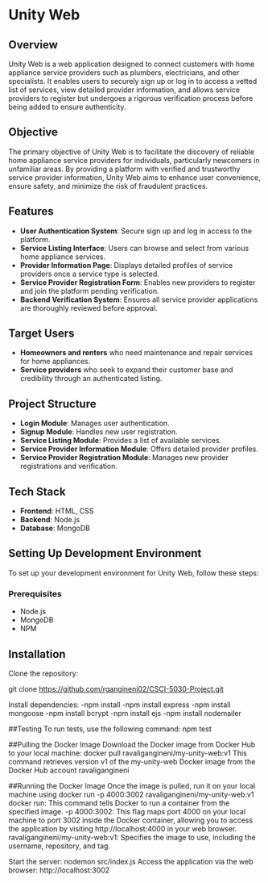# Unity Web

## Overview

Unity Web is a web application designed to connect customers with home appliance service providers such as plumbers, electricians, and other specialists. It enables users to securely sign up or log in to access a vetted list of services, view detailed provider information, and allows service providers to register but undergoes a rigorous verification process before being added to ensure authenticity.

## Objective

The primary objective of Unity Web is to facilitate the discovery of reliable home appliance service providers for individuals, particularly newcomers in unfamiliar areas. By providing a platform with verified and trustworthy service provider information, Unity Web aims to enhance user convenience, ensure safety, and minimize the risk of fraudulent practices.

## Features

- **User Authentication System**: Secure sign up and log in access to the platform.
- **Service Listing Interface**: Users can browse and select from various home appliance services.
- **Provider Information Page**: Displays detailed profiles of service providers once a service type is selected.
- **Service Provider Registration Form**: Enables new providers to register and join the platform pending verification.
- **Backend Verification System**: Ensures all service provider applications are thoroughly reviewed before approval.

## Target Users

- **Homeowners and renters** who need maintenance and repair services for home appliances.
- **Service providers** who seek to expand their customer base and credibility through an authenticated listing.

## Project Structure

- **Login Module**: Manages user authentication.
- **Signup Module**: Handles new user registration.
- **Service Listing Module**: Provides a list of available services.
- **Service Provider Information Module**: Offers detailed provider profiles.
- **Service Provider Registration Module**: Manages new provider registrations and verification.

## Tech Stack

- **Frontend**: HTML, CSS
- **Backend**: Node.js
- **Database**: MongoDB


## Setting Up Development Environment

To set up your development environment for Unity Web, follow these steps:

### Prerequisites

- Node.js
- MongoDB
- NPM

## Installation

Clone the repository:

git clone https://github.com/rgangineni02/CSCI-5030-Project.git

Install dependencies:
-npm install
-npm install express 
-npm install mongoose 
-npm install bcrypt 
-npm install ejs
-npm install nodemailer


##Testing
To run tests, use the following command:
npm test

##Pulling the Docker Image
Download the Docker image from Docker Hub to your local machine:
docker pull ravaligangineni/my-unity-web:v1
This command retrieves version v1 of the my-unity-web Docker image from the Docker Hub account ravaligangineni

##Running the Docker Image
Once the image is pulled, run it on your local machine using
docker run -p 4000:3002 ravaligangineni/my-unity-web:v1
docker run: This command tells Docker to run a container from the specified image.
-p 4000:3002: This flag maps port 4000 on your local machine to port 3002 inside the Docker container, allowing you to access the application by visiting http://localhost:4000 in your web browser.
ravaligangineni/my-unity-web:v1: Specifies the image to use, including the username, repository, and tag.

Start the server:
nodemon src/index.js
Access the application via the web browser:
http://localhost:3002



